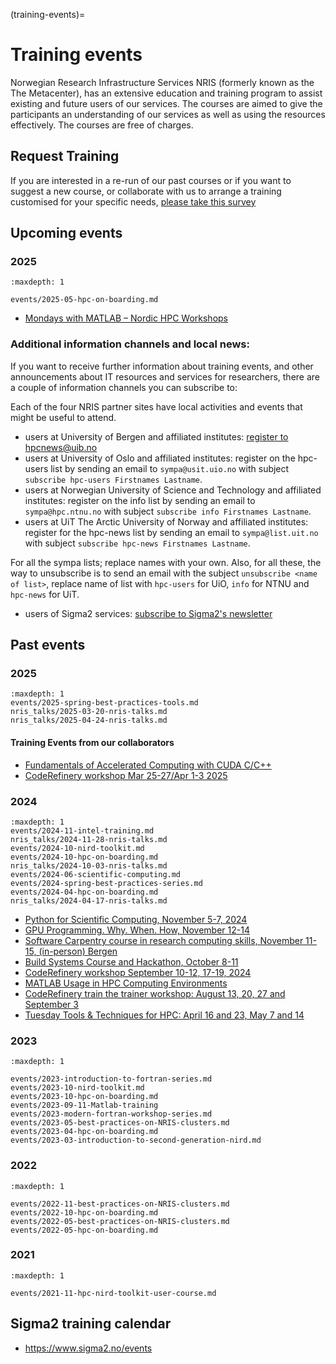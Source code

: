 (training-events)=

# Training events

Norwegian Research Infrastructure Services NRIS (formerly known as the
The Metacenter), has an extensive education and training program to assist existing
and future users of our services. The courses are aimed to give the participants
an understanding of our services as well as using the resources effectively.
The courses are free of charges. 

## Request Training

If you are interested in a re-run of our past courses or if you want to suggest a new course, or collaborate with us to arrange a training customised for your specific needs, [please take this survey](https://docs.google.com/forms/d/e/1FAIpQLSf1EWya61Z869ZVDrIn1OIVVDTeUaSjmuG3IDwUZ4uWI_INfw/viewform)

## Upcoming events

### 2025

```{toctree}
:maxdepth: 1

events/2025-05-hpc-on-boarding.md

```

- [Mondays with MATLAB – Nordic HPC Workshops](https://www.mathworks.com/company/events/seminars/series/mondays-with-matlab-nordic-hpc-workshops-nrd-2025.html)



### Additional information channels and local news:

If you want to receive further information about training events, and other announcements 
about IT resources and services for researchers, there are a couple of information channels
 you can subscribe to:
 
Each of the four NRIS partner sites have local activities and events that might be useful to attend. 

- users at University of Bergen and affiliated institutes: [register to hpcnews@uib.no](https://lists.uib.no/list.uib.no/subscribe/hpcnews)
- users at University of Oslo and affiliated institutes: register on the hpc-users list by sending an email to `sympa@usit.uio.no` with subject `subscribe hpc-users Firstnames Lastname`. 
- users at Norwegian University of Science and Technology and affiliated institutes: register on the info list by  sending an email to `sympa@hpc.ntnu.no` with subject `subscribe info Firstnames Lastname`.
- users at UiT The Arctic University of Norway and affiliated institutes: register for the hpc-news list by sending an email to `sympa@list.uit.no` with subject `subscribe hpc-news Firstnames Lastname`.

For all the sympa lists; replace names with your own. Also, for all these, the way to unsubscribe is to send an email with the subject `unsubscribe <name of list>`, replace name of list with `hpc-users` for UiO, `info` for NTNU and `hpc-news` for UiT.

- users of Sigma2 services: [subscribe to Sigma2's newsletter](https://sigma2.us13.list-manage.com/subscribe?u=4fd109ad79a5dca6dde7e4997&id=59b164c7b6)


## Past events

### 2025

```{toctree}
:maxdepth: 1
events/2025-spring-best-practices-tools.md
nris_talks/2025-03-20-nris-talks.md
nris_talks/2025-04-24-nris-talks.md

```

#### Training Events from our collaborators

- [Fundamentals of Accelerated Computing with CUDA C/C++](https://www.ub.uio.no/english/courses-events/courses/carpentry/CUDA)
- [CodeRefinery workshop Mar 25-27/Apr 1-3 2025](https://coderefinery.github.io/2025-03-25-workshop/)

### 2024

```{toctree}
:maxdepth: 1
events/2024-11-intel-training.md
nris_talks/2024-11-28-nris-talks.md
events/2024-10-nird-toolkit.md
events/2024-10-hpc-on-boarding.md
nris_talks/2024-10-03-nris-talks.md
events/2024-06-scientific-computing.md
events/2024-spring-best-practices-series.md
events/2024-04-hpc-on-boarding.md
nris_talks/2024-04-17-nris-talks.md

```

- [Python for Scientific Computing, November 5-7, 2024](https://www.aalto.fi/en/events/python-for-scientific-computing-5-7november2024)
- [GPU Programming. Why. When. How, November 12-14](https://enccs.se/events/gpu-programming-why-when-how-2024/)
- [Software Carpentry course in research computing skills, November 11-15, (in-person) Bergen ](https://www.uib.no/en/ub/172439/software-carpentry-course-research-computing-skills)
- [Build Systems Course and Hackathon, October 8-11](https://www.pdc.kth.se/about/events/training/build-systems-course-and-hackathon-part-i-1.1346795)
- [CodeRefinery workshop September 10-12, 17-19, 2024](https://coderefinery.github.io/2024-09-10-workshop/)
- [MATLAB Usage in HPC Computing Environments](https://www.mathworks.com/company/events/seminars/series/mondays-with-matlab-nordic-hpc-workshops-nrd-2024.html)
- [CodeRefinery train the trainer workshop: August 13, 20, 27 and September 3](https://coderefinery.github.io/train-the-trainer/)
- [Tuesday Tools & Techniques for HPC: April 16 and 23, May 7 and 14](https://scicomp.aalto.fi/training/scip/ttt4hpc-2024/index.html)

### 2023

```{toctree}
:maxdepth: 1

events/2023-introduction-to-fortran-series.md
events/2023-10-nird-toolkit.md
events/2023-10-hpc-on-boarding.md
events/2023-09-11-Matlab-training
events/2023-modern-fortran-workshop-series.md
events/2023-05-best-practices-on-NRIS-clusters.md
events/2023-04-hpc-on-boarding.md
events/2023-03-introduction-to-second-generation-nird.md
```


### 2022

```{toctree}
:maxdepth: 1

events/2022-11-best-practices-on-NRIS-clusters.md
events/2022-10-hpc-on-boarding.md
events/2022-05-best-practices-on-NRIS-clusters.md
events/2022-05-hpc-on-boarding.md
```


### 2021

```{toctree}
:maxdepth: 1

events/2021-11-hpc-nird-toolkit-user-course.md
```


## Sigma2 training calendar

- <https://www.sigma2.no/events>
